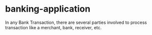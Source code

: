 # banking-application
In any Bank Transaction, there are several parties involved to process transaction like a merchant, bank, receiver, etc. 
